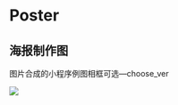 # Poster
## 海报制作图
<p>图片合成的小程序例图<span>相框可选—choose_ver</span></p>
<img src='https://user-images.githubusercontent.com/92069590/172516510-a07828f0-c2b8-4cb0-9b7b-92e414408331.png'>
